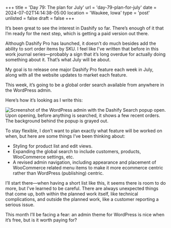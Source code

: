 +++
title = 'Day 79: The plan for July'
url = 'day-79-plan-for-july'
date = 2024-07-02T14:14:38-05:00
location = 'Waukee, Iowa'
type = 'post'
unlisted = false
draft = false
+++

It’s been great to see the interest in Dashify so far. There’s enough of it that I’m ready for the next step, which is getting a paid version out there.

Although Dashify Pro has launched, it doesn’t do much besides add the ability to sort order items by SKU. I feel like I’ve written that before in this work journal series—probably a sign that it’s long overdue for actually doing something about it. That’s what July will be about.

My goal is to release one major Dashify Pro feature each week in July, along with all the website updates to market each feature.

This week, it’s going to be a global order search available from anywhere in the WordPress admin.

Here’s how it’s looking as I write this:

![Screenshot of the WordPress admin with the Dashify Search popup open. Upon opening, before anything is searched, it shows a few recent orders. The background behind the popup is grayed out.](/day-79-plan-for-july/dashify-search-early-progress.png)

To stay flexible, I don’t want to plan exactly what feature will be worked on when, but here are some things I’ve been thinking about:

- Styling for product list and edit views.
- Expanding the global search to include customers, products, WooCommerce settings, etc.
- A revised admin navigation, including appearance and placement of WooCommerce related menu items to make it more ecommerce centric rather than WordPress (publishing) centric.

I’ll start there—when having a short list like this, it seems there is room to do more, but I’ve learned to be careful. There are always unexpected things that come up, both within the planned work itself, like technical complications, and outside the planned work, like a customer reporting a serious issue.

This month I’ll be facing a fear: an admin theme for WordPress is nice when it’s free, but is it worth paying for?
